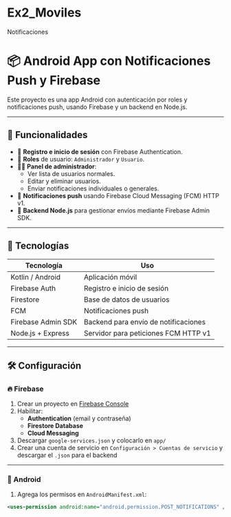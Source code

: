 # Ex2_Moviles
Notificaciones
# 📦 Android App con Notificaciones Push y Firebase

Este proyecto es una app Android con autenticación por roles y notificaciones push, usando Firebase y un backend en Node.js.

---

## 🚀 Funcionalidades

- 📲 **Registro e inicio de sesión** con Firebase Authentication.
- 👥 **Roles** de usuario: `Administrador` y `Usuario`.
- 🧑‍💼 **Panel de administrador**:
  - Ver lista de usuarios normales.
  - Editar y eliminar usuarios.
  - Enviar notificaciones individuales o generales.
- 🔔 **Notificaciones push** usando Firebase Cloud Messaging (FCM) HTTP v1.
- 📡 **Backend Node.js** para gestionar envíos mediante Firebase Admin SDK.

---

## 🔧 Tecnologías

| Tecnología | Uso |
|------------|-----|
| Kotlin / Android | Aplicación móvil |
| Firebase Auth | Registro e inicio de sesión |
| Firestore | Base de datos de usuarios |
| FCM | Notificaciones push |
| Firebase Admin SDK | Backend para envío de notificaciones |
| Node.js + Express | Servidor para peticiones FCM HTTP v1 |

---

## 🛠️ Configuración

### 🔥 Firebase

1. Crear un proyecto en [Firebase Console](https://console.firebase.google.com/)
2. Habilitar:
   - **Authentication** (email y contraseña)
   - **Firestore Database**
   - **Cloud Messaging**
3. Descargar `google-services.json` y colocarlo en `app/`
4. Crear una cuenta de servicio en `Configuración > Cuentas de servicio` y descargar el `.json` para el backend

---

### 📲 Android

1. Agrega los permisos en `AndroidManifest.xml`:

```xml
<uses-permission android:name="android.permission.POST_NOTIFICATIONS" />
